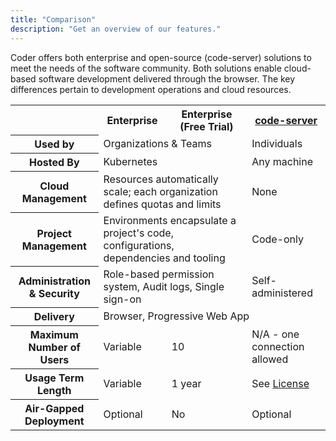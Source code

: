 ```yaml
---
title: "Comparison"
description: "Get an overview of our features."
---
```


Coder offers both enterprise and open-source (code-server) solutions to meet the
needs of the software community. Both solutions enable cloud-based software
development delivered through the browser. The key differences pertain to
development operations and cloud resources.

<table>
    <tr>
        <td></td>
        <th>Enterprise</th>
        <th>Enterprise (Free Trial)</th>
        <th><a href="https://github.com/cdr/code-server">code-server</a></th>
    </tr>
    <tr>
        <th>Used by</th>
        <td colspan="2">Organizations & Teams</td>
        <td>Individuals</td>
    </tr>
    <tr>
        <th>Hosted By</th>
        <td colspan="2">Kubernetes</td>
        <td>Any machine</td>
    </tr>
    <tr>
        <th>Cloud Management</th>
        <td colspan="2">Resources automatically scale; each organization
        defines quotas and limits</td>
        <td>None</td>
    </tr>
    <tr>
        <th>Project Management</th>
        <td colspan="2">Environments encapsulate a project's code,
        configurations, dependencies and tooling</td>
        <td>Code-only</td>
    </tr>
    <tr>
        <th>Administration & Security</th>
        <td colspan="2">Role-based permission system, Audit logs, Single sign-on</td>
        <td>Self-administered</td>
    </tr>
    <tr>
        <th>Delivery</th>
        <td colspan="3">Browser, Progressive Web App</td>
    </tr>
    <tr>
        <th>Maximum Number of Users</th>
        <td>Variable</td>
        <td>10</td>
        <td>N/A - one connection allowed</td>
    </tr>
    <tr>
        <th>Usage Term Length</th>
        <td>Variable</td>
        <td>1 year</td>
        <td>See <a href="https://github.com/cdr/code-server/blob/v3.5.0/LICENSE.txt">License</a></td>
    </tr>
    <tr>
        <th>Air-Gapped Deployment</th>
        <td>Optional</td>
        <td>No</td>
        <td>Optional</td>
    </tr>
</table>
